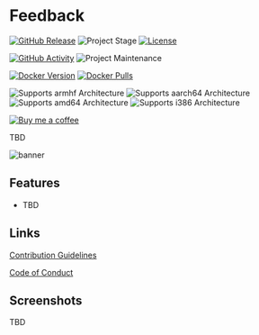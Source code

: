 # Feedback

[![GitHub Release][releases-shield]][releases]
![Project Stage][project-stage-shield]
[![License][license-shield]](LICENSE.md)

[![GitHub Activity][commits-shield]][commits]
![Project Maintenance][maintenance-shield]

[![Docker Version][version-shield]][microbadger]
[![Docker Pulls][pulls-shield]][dockerhub]

![Supports armhf Architecture][armhf-shield]
![Supports aarch64 Architecture][aarch64-shield]
![Supports amd64 Architecture][amd64-shield]
![Supports i386 Architecture][i386-shield]

[![Buy me a coffee][buymeacoffee-shield]][buymeacoffee]

TBD

![banner][banner]

## Features

- TBD

## Links

[Contribution Guidelines][contributing]

[Code of Conduct][code_of_conduct]

## Screenshots

TBD

[aarch64-shield]: https://img.shields.io/badge/aarch64-yes-green.svg
[amd64-shield]: https://img.shields.io/badge/amd64-yes-green.svg
[armhf-shield]: https://img.shields.io/badge/armhf-yes-green.svg
[banner]: https://raw.githubusercontent.com/timmo001/feedback/master/docs/resources/banner.png
[buymeacoffee-shield]: https://www.buymeacoffee.com/assets/img/guidelines/download-assets-sm-2.svg
[buymeacoffee]: https://www.buymeacoffee.com/timmo
[code_of_conduct]: https://github.com/timmo001/feedback/blob/master/.github/CODE_OF_CONDUCT.md
[commits-shield]: https://img.shields.io/github/commit-activity/y/timmo001/feedback.svg
[commits]: https://github.com/timmo001/feedback/commits/master
[contributing]: https://github.com/timmo001/feedback/blob/master/.github/CONTRIBUTING.md
[demo-app]: https://feedback-demo.timmo.xyz/
[dockerhub]: https://hub.docker.com/r/timmo001/feedback
[i386-shield]: https://img.shields.io/badge/i386-yes-green.svg
[license-shield]: https://img.shields.io/github/license/timmo001/feedback.svg
[maintenance-shield]: https://img.shields.io/maintenance/yes/2020.svg
[microbadger]: https://microbadger.com/images/timmo001/feedback
[project-stage-shield]: https://img.shields.io/badge/project%20stage-beta-green.svg
[pulls-shield]: https://img.shields.io/docker/pulls/timmo001/feedback.svg
[releases-shield]: https://img.shields.io/github/release/timmo001/feedback.svg
[releases]: https://github.com/timmo001/feedback/releases
[setup-docs]: https://timmo.dev/feedback/setup/
[version-shield]: https://images.microbadger.com/badges/version/timmo001/feedback.svg
